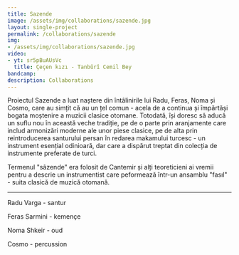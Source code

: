 ```yaml
---
title: Sazende
image: /assets/img/collaborations/sazende.jpg
layout: single-project
permalink: /collaborations/sazende
img: 
- /assets/img/collaborations/sazende.jpg
video: 
- yt: sr5pBuAUsVc
  title: Çeçen kızı - Tanbûrî Cemil Bey
bandcamp: 
description: Collaborations
---
```


Proiectul Sazende a luat naștere din întâlinirile lui Radu, Feras, Noma și Cosmo, care au simțit că au un țel comun - acela de a continua și împărtăși bogata moștenire a muzicii clasice otomane. Totodată, își doresc să aducă un suflu nou în această veche tradiție, pe de o parte prin aranjamente care includ armonizări moderne ale unor piese clasice, pe de alta prin reintroducerea santurului persan în redarea makamului turcesc - un instrument esențial odinioară, dar care a dispărut treptat din colecția de instrumente preferate de turci.

Termenul "sâzende" era folosit de Cantemir și alți teoreticieni ai vremii pentru a descrie un instrumentist care peformează într-un ansamblu "fasıl" - suita clasică de muzică otomană.

----

Radu Varga - santur

Feras Sarmini - kemençe

Noma Shkeir - oud

Cosmo - percussion
